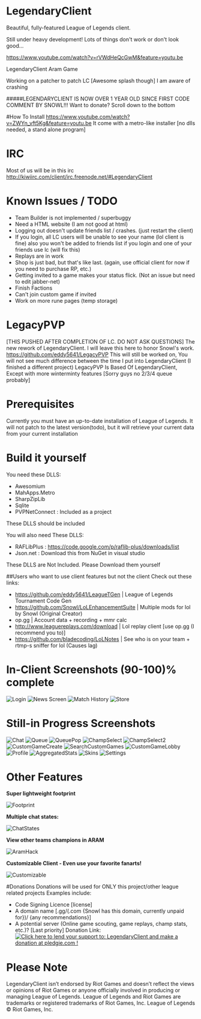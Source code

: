 ﻿LegendaryClient
===============

Beautiful, fully-featured League of Legends client.

Still under heavy development! Lots of things don't work or don't look good...

https://www.youtube.com/watch?v=rVWdHeQcGwM&feature=youtu.be

LegendaryClient Aram Game

Working on a patcher to patch LC [Awesome splash though]
I am aware of crashing

#####LEGENDARYCLIENT IS NOW OVER 1 YEAR OLD SINCE FIRST CODE COMMENT BY SNOWL!!!
Want to donate? Scroll down to the bottom

#How To Install
https://www.youtube.com/watch?v=ZWYn_vft5Kg&feature=youtu.be
It come with a metro-like installer [no dlls needed, a stand alone program]

IRC
===
Most of us will be in this irc
http://kiwiirc.com/client/irc.freenode.net/#LegendaryClient

Known Issues / TODO
===================
* Team Builder is not implemented / superbuggy
* Need a HTML website (I am not good at html)
* Logging out doesn't update friends list / crashes. (just restart the client)
* If you login, all LC users will be unable to see your name (lol client is fine) also you won't be added to friends list if you login and one of your friends use lc (will fix this)
* Replays are in work
* Shop is just bad, but that's like last. (again, use official client for now if you need to purchase RP, etc.)
* Getting invited to a game makes your status flick. (Not an issue but need to edit jabber-net)
* Finish Factions
* Can't join custom game if invited
* Work on more rune pages (temp storage)

LegacyPVP
=========
[THIS PUSHED AFTER COMPLETION OF LC. DO NOT ASK QUESTIONS]
The new rework of LegendaryClient. I will leave this here to honor Snowl's work.
https://github.com/eddy5641/LegacyPVP
This will still be worked on, You will not see much difference between the time I put into LegendaryClient (I finished a different project)
LegacyPVP Is Based Of LegendaryClient, Except with more winterminty features [Sorry guys no 2/3/4 queue probably]

Prerequisites
=============

Currently you must have an up-to-date installation of League of Legends. It will not patch to the latest version(todo), but it will retrieve your current data from your current installation

Build it yourself
=================

You need these DLLS:

* Awesomium
* MahApps.Metro
* SharpZipLib
* Sqlite
* PVPNetConnect : Included as a project
 
These DLLS should be included

You will also need These DLLS:
* RAFLibPlus : https://code.google.com/p/raflib-plus/downloads/list
* Json.net : Download this from NuGet in visual studio

These DLLS are Not Included. Please Download them yourself

##Users who want to use client features but not the client
Check out these links:
* https://github.com/eddy5641/LeagueTGen | League of Legends Tournament Code Gen
* https://github.com/Snowl/LoLEnhancementSuite | Multiple mods for lol by Snowl (Original Creator)
* op.gg | Account data + recording + mmr calc
* http://www.leaguereplays.com/download | Lol replay client [use op.gg (I recommend you to)]
* https://github.com/bladecoding/LoLNotes | See who is on your team + rtmp-s sniffer for lol (Causes lag)

In-Client Screenshots (90-100)% complete
=====================

![Login](http://i.imgur.com/RWzqFKv.png)
![News Screen](http://i.imgur.com/cqnoYXF.png)
![Match History](http://i.imgur.com/03K5nmC)
![Store](http://i.imgur.com/1Bq26WV.png)

Still-in Progress Screenshots 
=============================

![Chat](http://puu.sh/5FVHS.png)
![Queue](http://i.imgur.com/yOea3kR.png)
![QueuePop](http://i.imgur.com/KAt5KXR.png)
![ChampSelect](http://i.imgur.com/KEZHtw2.jpg)
![ChampSelect2](http://i.imgur.com/FBK2dw3.jpg)
![CustomGameCreate](http://i.imgur.com/vig8S6P.png)
![SearchCustomGames](http://i.imgur.com/1j5Yw8c.png)
![CustomGameLobby](http://i.imgur.com/Z345BSm.png)
![Profile](http://i.imgur.com/BSLpms5.png)
![AggregatedStats](http://puu.sh/5CHtN.jpg)
![Skins](http://i.imgur.com/Lsz3x4d.jpg)
![Settings](http://i.imgur.com/ZTktZTY.png)

Other Features
======

**Super lightweight footprint**

![Footprint](http://i.imgur.com/BAN9o6X.png)

**Multiple chat states:**

![ChatStates](http://i.imgur.com/TY96nl5.png)

**View other teams champions in ARAM**

![AramHack](http://i.imgur.com/9tPrxGy)

**Customizable Client - Even use your favorite fanarts!**

![Customizable](http://i.imgur.com/1aaZxDp.png)

#Donations
Donations will be used for ONLY this project/other league related projects
Examples include:
* Code Signing Licence [license]
* A domain name [.gg/(.com {Snowl has this domain, currently unpaid for})/ {any recommendations}]
* A potential server (Online game scouting, game replays, champ stats, etc.)? [Last priority]
Donation Link:
<a href='https://pledgie.com/campaigns/27549'><img alt='Click here to lend your support to: LegendaryClient and make a donation at pledgie.com !' src='https://pledgie.com/campaigns/27549.png?skin_name=chrome' border='0' ></a>

Please Note
======
LegendaryClient isn’t endorsed by Riot Games and doesn’t reflect the views or opinions of Riot Games or anyone officially involved in producing or managing League of Legends. League of Legends and Riot Games are trademarks or registered trademarks of Riot Games, Inc. League of Legends © Riot Games, Inc.
